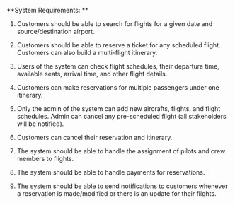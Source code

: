 **System Requirements:
**

1. Customers should be able to search for flights for a given date and source/destination airport.

2. Customers should be able to reserve a ticket for any scheduled flight. Customers can also build a multi-flight itinerary.

3. Users of the system can check flight schedules, their departure time, available seats, arrival time, and other flight details.

4. Customers can make reservations for multiple passengers under one itinerary.

5. Only the admin of the system can add new aircrafts, flights, and flight schedules. Admin can cancel any pre-scheduled flight (all stakeholders will be notified).

6. Customers can cancel their reservation and itinerary.

7. The system should be able to handle the assignment of pilots and crew members to flights.

8. The system should be able to handle payments for reservations.

9. The system should be able to send notifications to customers whenever a reservation is made/modified or there is an update for their flights.

